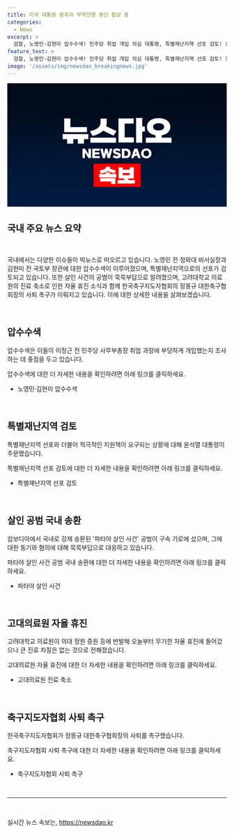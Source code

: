 ```yaml
---
title: 미국 대통령 중국과 무역전쟁 중단 협상 중
categories:
  - News
excerpt: >
  검찰, 노영민·김현미 압수수색! 민주당 취업 개입 의심 대통령, 특별재난지역 선포 검토! 농작물 침수 규모 충격 파타야 살인 공범 국내 송환, 공범은 신뢰 묵묵부답 고려의료원 무기한 자율 휴진! 의대 정원 증원에 반발 한국축구지도협, 정몽규 사퇴 촉구! 홍명보 감독 선임과정 논란 #노영민 #김현미 #특별재난지역 #파타야살인 #고려의료원 #정몽규
feature_text: >
  검찰, 노영민·김현미 압수수색! 민주당 취업 개입 의심 대통령, 특별재난지역 선포 검토! 농작물 침수 규모 충격 파타야 살인 공범 국내 송환, 공범은 신뢰 묵묵부답 고려의료원 무기한 자율 휴진! 의대 정원 증원에 반발 한국축구지도협, 정몽규 사퇴 촉구! 홍명보 감독 선임과정 논란 #노영민 #김현미 #특별재난지역 #파타야살인 #고려의료원 #정몽규
image: '/assets/img/newsdao_breakingnews.jpg'
---
```


<p><img src="/assets/img/newsdao_breakingnews.jpg" alt="bookingtag 속보" /></p>

<h2 data-ke-size="size26">국내 주요 뉴스 요약</h2>

<p data-ke-size="size16">&nbsp;</p>

<p>국내에서는 다양한 이슈들이 빅뉴스로 떠오르고 있습니다. 노영민 전 청와대 비서실장과 김현미 전 국토부 장관에 대한 압수수색이 이루어졌으며, 특별재난지역으로의 선포가 검토되고 있습니다. 또한 살인 사건의 공범이 묵묵부답으로 알려졌으며, 고려대학교 의료원의 진료 축소로 인한 자율 휴진 소식과 함께 한국축구지도자협회의 정몽규 대한축구협회장의 사퇴 촉구가 이뤄지고 있습니다. 이에 대한 상세한 내용을 살펴보겠습니다.</p>

<p data-ke-size="size16">&nbsp;</p>

<h2 data-ke-size="size26">압수수색</h2>

<p>압수수색은 이들이 이정근 전 민주당 사무부총장 취업 과정에 부당하게 개입했는지 조사하는 데 중점을 두고 있습니다.</p>

<p data-ke-size="size16">압수수색에 대한 더 자세한 내용을 확인하려면 아래 링크를 클릭하세요.</p>

<ul>
<li>노영민·김현미 압수수색</li>
</ul>

<p data-ke-size="size16">&nbsp;</p>

<h2 data-ke-size="size26">특별재난지역 검토</h2>

<p>특별재난지역 선포와 더불어 적극적인 지원책이 요구되는 상황에 대해 윤석열 대통령이 주문했습니다.</p>

<p data-ke-size="size16">특별재난지역 선포 검토에 대한 더 자세한 내용을 확인하려면 아래 링크를 클릭하세요.</p>

<ul>
<li>특별재난지역 선포 검토</li>
</ul>

<p data-ke-size="size16">&nbsp;</p>

<h2 data-ke-size="size26">살인 공범 국내 송환</h2>

<p>캄보디아에서 국내로 강제 송환된 '파타야 살인 사건' 공범이 구속 기로에 섰으며, 그에 대한 동기와 혐의에 대해 묵묵부답으로 대응하고 있습니다.</p>

<p data-ke-size="size16">파타야 살인 사건 공범 국내 송환에 대한 더 자세한 내용을 확인하려면 아래 링크를 클릭하세요.</p>

<ul>
<li>파타야 살인 사건</li>
</ul>

<p data-ke-size="size16">&nbsp;</p>

<h2 data-ke-size="size26">고대의료원 자율 휴진</h2>

<p>고려대학교 의료원이 의대 정원 증원 등에 반발해 오늘부터 무기한 자율 휴진에 들어갔으나 큰 진료 차질은 없는 것으로 전해졌습니다.</p>

<p data-ke-size="size16">고대의료원 자율 휴진에 대한 더 자세한 내용을 확인하려면 아래 링크를 클릭하세요.</p>

<ul>
<li>고대의료원 진료 축소</li>
</ul>

<p data-ke-size="size16">&nbsp;</p>

<h2 data-ke-size="size26">축구지도자협회 사퇴 촉구</h2>

<p>한국축구지도자협회가 정몽규 대한축구협회장의 사퇴를 촉구했습니다.</p>

<p data-ke-size="size16">축구지도자협회 사퇴 촉구에 대한 더 자세한 내용을 확인하려면 아래 링크를 클릭하세요.</p>

<ul>
<li>축구지도자협회 사퇴 촉구</li>
</ul>

<p data-ke-size="size16">&nbsp;</p>

<hr>

<p data-ke-size="size16">&nbsp;</p>
실시간 뉴스 속보는, <a href="https://newsdao.kr" rel="dofollow">https://newsdao.kr</a>


